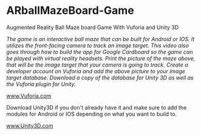 # ARballMazeBoard-Game
Augmented Reality Ball Maze board Game With Vuforia and Unity 3D

_The game is an interactive ball maze that can be built for Android or IOS. It utilizes the front-facing camera to track an image target. This video also goes through how to build the app for Google Cardboard so the game can be played with virtual reality headsets.
Print the picture of the maze above, that will be the image target that your camera is going to track.
Create a developer account on Vuforia and add the above picture to your image target database. Download a copy of the database for Unity 3D as well as the Vuforia plugin for Unity._

www.Vuforia.com

Download Unity3D if you don't already have it and make sure to add the modules for Android or IOS depending on what you want to build to.

www.Unity3D.com 

